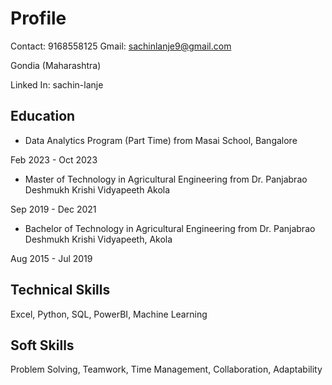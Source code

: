 # Profile
Contact: 9168558125
Gmail: sachinlanje9@gmail.com

Gondia (Maharashtra)

Linked In: sachin-lanje

## Education

* Data Analytics Program (Part Time) from Masai School, Bangalore

Feb 2023 - Oct 2023

* Master of Technology in Agricultural Engineering from Dr. Panjabrao Deshmukh Krishi Vidyapeeth Akola

Sep 2019 - Dec 2021

* Bachelor of Technology in Agricultural Engineering from Dr. Panjabrao Deshmukh Krishi Vidyapeeth, Akola

Aug 2015 - Jul 2019

## Technical Skills
Excel, Python, SQL, PowerBI, Machine Learning

## Soft Skills
Problem Solving,
Teamwork,
Time Management,
Collaboration,
Adaptability
